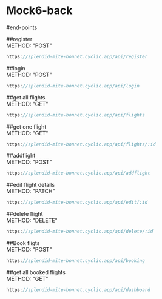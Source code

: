 # Mock6-back

#end-points



##register
<br>
METHOD: "POST"
```javascript
https://splendid-mite-bonnet.cyclic.app/api/register
```
##login
<br>
METHOD: "POST"
```javascript
https://splendid-mite-bonnet.cyclic.app/api/login
```

##get all flights
<br>
METHOD: "GET"
```javascript
https://splendid-mite-bonnet.cyclic.app/api/flights
```

##get one flight
<br>
METHOD: "GET"
```javascript
https://splendid-mite-bonnet.cyclic.app/api/flights/:id
```

##addflight
<br>
METHOD: "POST"
```javascript
https://splendid-mite-bonnet.cyclic.app/api/addflight
```

##edit flight details
<br>
METHOD: "PATCH"
```javascript
https://splendid-mite-bonnet.cyclic.app/api/edit/:id
```

##delete flight
<br>
METHOD: "DELETE"
```javascript
https://splendid-mite-bonnet.cyclic.app/api/delete/:id
```

##Book fligts
<br>
METHOD: "POST"
```javascript
https://splendid-mite-bonnet.cyclic.app/api/booking
```
##get all booked flights
<br>
METHOD: "GET"
```javascript
https://splendid-mite-bonnet.cyclic.app/api/dashboard
```
